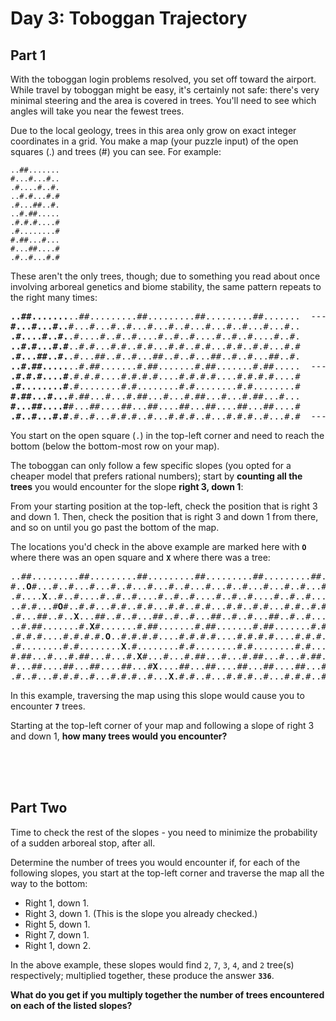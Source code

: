 # Day 3: Toboggan Trajectory

## Part 1

With the toboggan login problems resolved, you set off toward the airport. While travel by toboggan might be easy, it's certainly not safe: there's very minimal steering and the area is covered in trees. You'll need to see which angles will take you near the fewest trees.

Due to the local geology, trees in this area only grow on exact integer coordinates in a grid. You make a map (your puzzle input) of the open squares (.) and trees (#) you can see. For example:

```
..##.......
#...#...#..
.#....#..#.
..#.#...#.#
.#...##..#.
..#.##.....
.#.#.#....#
.#........#
#.##...#...
#...##....#
.#..#...#.#
```

These aren't the only trees, though; due to something you read about once involving arboreal genetics and biome stability, the same pattern repeats to the right many times:

<pre>
<b>..##.......</b>..##.........##.........##.........##.......  --->
<b>#...#...#..</b>#...#...#..#...#...#..#...#...#..#...#...#..
<b>.#....#..#.</b>.#....#..#..#....#..#..#....#..#..#....#..#.
<b>..#.#...#.#</b>..#.#...#.#..#.#...#.#..#.#...#.#..#.#...#.#
<b>.#...##..#.</b>.#...##..#..#...##..#..#...##..#..#...##..#.
<b>..#.##.....</b>..#.##.......#.##.......#.##.......#.##.....  --->
<b>.#.#.#....#</b>.#.#.#....#.#.#.#....#.#.#.#....#.#.#.#....#
<b>.#........#</b>.#........#.#........#.#........#.#........#
<b>#.##...#...</b>#.##...#...#.##...#...#.##...#...#.##...#...
<b>#...##....#</b>#...##....##...##....##...##....##...##....#
<b>.#..#...#.#</b>.#..#...#.#.#..#...#.#.#..#...#.#.#..#...#.#  --->
</pre>



You start on the open square (`.`) in the top-left corner and need to reach the bottom (below the bottom-most row on your map).

The toboggan can only follow a few specific slopes (you opted for a cheaper model that prefers rational numbers); start by __counting all the trees__ you would encounter for the slope __right 3, down 1__:

From your starting position at the top-left, check the position that is right 3 and down 1. Then, check the position that is right 3 and down 1 from there, and so on until you go past the bottom of the map.

The locations you'd check in the above example are marked here with __`O`__ where there was an open square and __`X`__ where there was a tree:

<pre>
..##.........##.........##.........##.........##.........##.......  --->
#..<b>O</b>#...#..#...#...#..#...#...#..#...#...#..#...#...#..#...#...#..
.#....<b>X</b>..#..#....#..#..#....#..#..#....#..#..#....#..#..#....#..#.
..#.#...#<b>O</b>#..#.#...#.#..#.#...#.#..#.#...#.#..#.#...#.#..#.#...#.#
.#...##..#..<b>X</b>...##..#..#...##..#..#...##..#..#...##..#..#...##..#.
..#.##.......#.<b>X</b>#.......#.##.......#.##.......#.##.......#.##.....  --->
.#.#.#....#.#.#.#.<b>O</b>..#.#.#.#....#.#.#.#....#.#.#.#....#.#.#.#....#
.#........#.#........<b>X</b>.#........#.#........#.#........#.#........#
#.##...#...#.##...#...#.<b>X</b>#...#...#.##...#...#.##...#...#.##...#...
#...##....##...##....##...#<b>X</b>....##...##....##...##....##...##....#
.#..#...#.#.#..#...#.#.#..#...<b>X</b>.#.#..#...#.#.#..#...#.#.#..#...#.#  --->
</pre>

In this example, traversing the map using this slope would cause you to encounter __`7`__ trees.

Starting at the top-left corner of your map and following a slope of right 3 and down 1, __how many trees would you encounter?__

<br>
<br>
<br>

## Part Two

Time to check the rest of the slopes - you need to minimize the probability of a sudden arboreal stop, after all.

Determine the number of trees you would encounter if, for each of the following slopes, you start at the top-left corner and traverse the map all the way to the bottom:

- Right 1, down 1.
- Right 3, down 1. (This is the slope you already checked.)
- Right 5, down 1.
- Right 7, down 1.
- Right 1, down 2.

In the above example, these slopes would find `2`, `7`, `3`, `4`, and `2` tree(s) respectively; multiplied together, these produce the answer __`336`__.

__What do you get if you multiply together the number of trees encountered on each of the listed slopes?__
